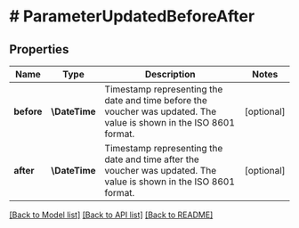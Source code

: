 # # ParameterUpdatedBeforeAfter

## Properties

Name | Type | Description | Notes
------------ | ------------- | ------------- | -------------
**before** | **\DateTime** | Timestamp representing the date and time before the voucher was updated. The value is shown in the ISO 8601 format. | [optional]
**after** | **\DateTime** | Timestamp representing the date and time after the voucher was updated. The value is shown in the ISO 8601 format. | [optional]

[[Back to Model list]](../../README.md#models) [[Back to API list]](../../README.md#endpoints) [[Back to README]](../../README.md)
